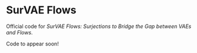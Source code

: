 # SurVAE Flows

Official code for *SurVAE Flows: Surjections to Bridge the Gap between VAEs and Flows*.

Code to appear soon!
